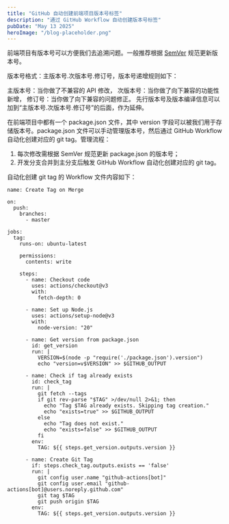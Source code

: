 ```yaml
---
title: "GitHub 自动创建前端项目版本号标签"
description: "通过 GitHub Workflow 自动创建版本号标签"
pubDate: "May 13 2025"
heroImage: "/blog-placeholder.png"
---
```


前端项目有版本号可以方便我们去追溯问题。一般推荐根据 [SemVer](https://semver.org) 规范更新版本号。

版本号格式：主版本号.次版本号.修订号，版本号递增规则如下：

主版本号：当你做了不兼容的 API 修改，
次版本号：当你做了向下兼容的功能性新增，
修订号：当你做了向下兼容的问题修正。
先行版本号及版本编译信息可以加到“主版本号.次版本号.修订号”的后面，作为延伸。

在前端项目中都有一个 package.json 文件，其中 version 字段可以被我们用于存储版本号。package.json 文件可以手动管理版本号，然后通过 GitHub Workflow 自动化创建对应的 git tag。管理流程：

1. 每次修改需根据 SemVer 规范更新 package.json 的版本号；
2. 开发分支合并到主分支后触发 GitHub Workflow 自动化创建对应的 git tag。

自动化创建 git tag 的 Workflow 文件内容如下：

```
name: Create Tag on Merge

on:
  push:
    branches:
      - master

jobs:
  tag:
    runs-on: ubuntu-latest

    permissions:
      contents: write

    steps:
      - name: Checkout code
        uses: actions/checkout@v3
        with:
          fetch-depth: 0

      - name: Set up Node.js
        uses: actions/setup-node@v3
        with:
          node-version: "20"

      - name: Get version from package.json
        id: get_version
        run: |
          VERSION=$(node -p "require('./package.json').version")
          echo "version=v$VERSION" >> $GITHUB_OUTPUT

      - name: Check if tag already exists
        id: check_tag
        run: |
          git fetch --tags
          if git rev-parse "$TAG" >/dev/null 2>&1; then
            echo "Tag $TAG already exists. Skipping tag creation."
            echo "exists=true" >> $GITHUB_OUTPUT
          else
            echo "Tag does not exist."
            echo "exists=false" >> $GITHUB_OUTPUT
          fi
        env:
          TAG: ${{ steps.get_version.outputs.version }}

      - name: Create Git Tag
        if: steps.check_tag.outputs.exists == 'false'
        run: |
          git config user.name "github-actions[bot]"
          git config user.email "github-actions[bot]@users.noreply.github.com"
          git tag $TAG
          git push origin $TAG
        env:
          TAG: ${{ steps.get_version.outputs.version }}
```

